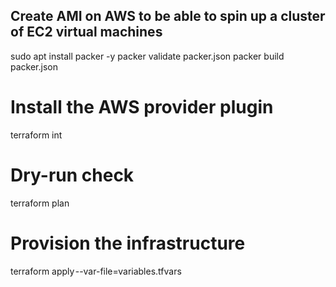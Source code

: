 ## Create AMI on AWS to be able to spin up a cluster of EC2 virtual machines

sudo apt install packer -y
packer validate packer.json 
packer build packer.json

# Install the AWS provider plugin
terraform int

# Dry-run check
terraform plan

# Provision the infrastructure
terraform apply --var-file=variables.tfvars